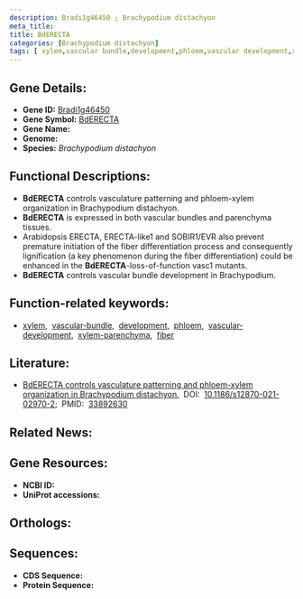 ```yaml
---
description: Bradi1g46450 ; Brachypodium distachyon
meta_title:
title: BdERECTA
categories: [Brachypodium distachyon]
tags: [ xylem,vascular bundle,development,phloem,vascular development,xylem parenchyma,fiber ]
---
```


## Gene Details:
- **Gene ID:** [Bradi1g46450]()
- **Gene Symbol:** <u>BdERECTA</u>
- **Gene Name:** 
- **Genome:** []()
- **Species:** *Brachypodium distachyon*

## Functional Descriptions:
   - **BdERECTA** controls vasculature patterning and phloem-xylem organization in Brachypodium distachyon.
   - **BdERECTA** is expressed in both vascular bundles and parenchyma tissues.
   - Arabidopsis ERECTA, ERECTA-like1 and SOBIR1/EVR also prevent premature initiation of the fiber differentiation process and consequently lignification (a key phenomenon during the fiber differentiation) could be enhanced in the **BdERECTA**-loss-of-function vasc1 mutants. 
   - **BdERECTA** controls vascular bundle development in Brachypodium.

## Function-related keywords:
   - [xylem](/tags/xylem/),&nbsp;&nbsp;[vascular-bundle](/tags/vascular-bundle/),&nbsp;&nbsp;[development](/tags/development/),&nbsp;&nbsp;[phloem](/tags/phloem/),&nbsp;&nbsp;[vascular-development](/tags/vascular-development/),&nbsp;&nbsp;[xylem-parenchyma](/tags/xylem-parenchyma/),&nbsp;&nbsp;[fiber](/tags/fiber/)

## Literature:
   - [BdERECTA controls vasculature patterning and phloem-xylem organization in Brachypodium distachyon.](https://doi.org/10.1186/s12870-021-02970-2)&nbsp;&nbsp;DOI:&nbsp;&nbsp;[10.1186/s12870-021-02970-2](https://doi.org/10.1186/s12870-021-02970-2);&nbsp;&nbsp;PMID:&nbsp;&nbsp;[33892630](https://pubmed.ncbi.nlm.nih.gov/33892630/)

## Related News:

## Gene Resources:
- **NCBI ID:**  [](https://www.ncbi.nlm.nih.gov/gene/?term=)
- **UniProt accessions:**  [](https://www.uniprot.org/uniprotkb//entry)

## Orthologs:

## Sequences:
- **CDS Sequence:**
- **Protein Sequence:**
